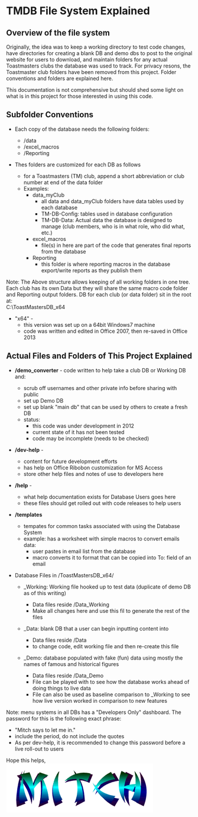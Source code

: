 # TMDB File System Explained

## Overview of the file system
Originally, the idea was to keep a working directory to test code changes, have directories for creating a blank DB and demo dbs to
post to the original website for users to download, and maintain folders for any actual Toastmasters clubs the database was used to track.
For privacy resons, the Toastmaster club folders have been removed from this project.  Folder conventions and folders are explained here.  

This documentation is not comprehensive but should shed some light on what is in this project for those interested in using this code.

## Subfolder Conventions

- Each copy of the database needs the following folders:
  - /data
  - /excel_macros
  - /Reporting  

- Thes folders are customized for each DB as follows
  - for a Toastmasters (TM) club, append a short abbreviation or club number at end of the data folder
  - Examples:
    - data_myClub
	  - all data and data_myClub folders have data tables used by each database
	  - TM-DB-Config:  tables used in database configuration
	  - TM-DB-Data:  Actual data the database is designed to manage (club members, who is in what role, who did what, etc.)
    - excel_macros
	  - file(s) in here are part of the code that generates final reports from the database
    - Reporting
      - this folder is where reporting macros in the database export/write reports as they publish them	

Note:  The Above structure allows keeping of all working folders in one tree.  Each club has its own Data but they will
share the same macro code folder and Reporting output folders.  DB for each club (or data folder) sit in the root at:  
C:\ToastMastersDB_x64
- "x64" - 
  - this version was set up on a 64bit Windows7 machine
  - code was written and edited in Office 2007, then re-saved in Office 2013

## Actual Files and Folders of This Project Explained
- **/demo_converter** - code written to help take a club DB or Working DB and:
  - scrub off usernames and other private info before sharing with public
  - set up Demo DB
  - set up blank "main db" that can be used by others to create a fresh DB
  - status: 
    - this code was under development in 2012
	- current state of it has not been tested
	- code may be incomplete (needs to be checked)  

- **/dev-help** - 
  - content for future development efforts
  - has help on Office Ribobon customization for MS Access
  - store other help files and notes of use to developers here

- **/help** -
  - what help documentation exists for Database Users goes here
  - these files should get rolled out with code releases to help users  

- **/templates**  
  - tempates for common tasks associated with using the Database System
  - example:  has a worksheet with simple macros to convert emails data:
    - user pastes in email list from the database
	- macro converts it to format that can be copied into To: field of an email  

- Database Files in /ToastMastersDB_x64/
  - _Working:  Working file hooked up to test data (duplicate of demo DB as of this writing)
    - Data files reside /Data_Working
	- Make all changes here and use this fil to generate the rest of the files  

  - _Data:  blank DB that a user can begin inputting content into
    - Data files reside /Data
	- to change code, edit working file and then re-create this file  
 
  - _Demo:  database populated with fake (fun) data using mostly the names of famous and historical figures
    - Data files reside /Data_Demo
	- File can be played with to see how the database works ahead of doing things to live data
	- File can also be used as baseline comparison to _Working to see how live version worked in comparison to new features  

Note: menu systems in all DBs has a "Developers Only" dashboard.  The password for this is the following exact phrase:
- "Mitch says to let me in."
- include the period, do not include the quotes
- As per dev-help, it is recommended to change this password before a live roll-out to users	
	
Hope this helps, <br/>
![](https://github.com/TheMitchWorksPro/TestProject/blob/master/html_mitch_logo/Mitch_LogoBG.gif)
